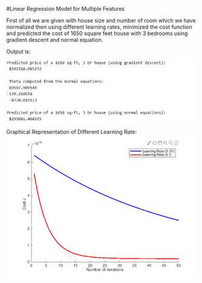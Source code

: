 #Linear Regression Model for Multiple Features

First of all we are given with house size and number of room which we have normalized then using different learning rates, minimized the cost function and predicted the cost of 1650 square feet house with 3 bedrooms using gradient descent and normal equation.

Output is:
![alt_text](https://github.com/TDP4you/Machine_Learning_Matlab/blob/master/Linear%20Regression%20Multiple%20Features/Otuput.JPG)

Graphical Representation of Different Learning Rate:
![alt_text](https://github.com/TDP4you/Machine_Learning_Matlab/blob/master/Linear%20Regression%20Multiple%20Features/Graph.png)
